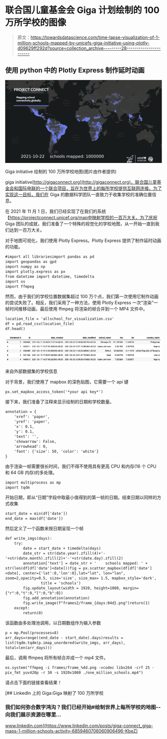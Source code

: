 # 联合国儿童基金会 Giga 计划绘制的 100 万所学校的图像

> 原文：<https://towardsdatascience.com/time-lapse-visualization-of-1-million-schools-mapped-by-unicefs-giga-initiative-using-plotly-d09629ff292d?source=collection_archive---------28----------------------->

## 使用 python 中的 Plotly Express 制作延时动画

![](img/753d0b43091de9728e8d2498a6f517c2.png)

Giga initiative 绘制的 100 万所学校地图(图片由作者提供)

giga initiative[http://gigaconnect.org](http://gigaconnect.org)，联合国儿童基金会和国际电联的一个联合项目，旨在为世界上的每所学校提供互联网连接。为了实现这一目标，我们在 Giga 的数据科学团队一直致力于收集学校的准确位置信息。

在 2021 年 11 月 1 日，我们已经实现了在我们的系统【https://projectconnect.unicef.org/map中映射学校的一百万大关。为了庆祝 Giga 团队的成就，我们准备了一个特殊的视觉化的学校地图，从一开始一直到我们达到一百万大关。

对于地图可视化，我们使用 Plotly Express。Plotly Express 提供了制作延时动画的功能。

```
#import all librariesimport pandas as pd
import geopandas as gpd
import numpy as np
import plotly.express as px
from datetime import datetime, timedelta
import os
import ffmpeg
```

然而，由于我们的学校位置数据集超过 100 万个点，我们第一次使用它制作动画的尝试失败了。相反，我们采用了一种方法，使用 Plotly Express 一次“渲染”一帧时间推移动画，最后使用 ffmpeg 将渲染的帧合并到一个 MP4 文件中。

```
location_file = 'allschool_for_visualization.csv'
df = pd.read_csv(location_file)
df.head()
```

![](img/3c3ab5b303a4bf52aa01e9b71d6b3285.png)

来自外部数据集的学校信息

对于背景，我们使用了 mapbox 的深色贴图，它需要一个 api 键

```
px.set_mapbox_access_token('*your api key*')
```

接下来，我们准备了注释来显示绘制的日期和学校数量。

```
annotation = {
    'xref': 'paper',  
    'yref': 'paper',  
    'x': 0.1,  
    'y': 0.1,  
    'text': '',
    'showarrow': False,
    'arrowhead': 0,
    'font': {'size': 50, 'color': 'white'}
}
```

由于渲染一帧需要很长时间，我们不得不使用具有更高 CPU 和内存(16 个 CPU 和 64 GB 内存)的多处理。

```
import multiprocess as mp
import tqdm
```

开始日期，即从“日期”字段中取最小值得到的第一帧的日期。结束日期以同样的方式收集

```
start_date = min(df['date'])
end_date = max(df['date'])
```

然后定义了一个函数来按日期呈现一个帧

```
def write_imgs(days):
    try:
        date = start_date + timedelta(days) 
        date_str = str(date.year).zfill(4)+'-'+str(date.month).zfill(2)+'-'+str(date.day).zfill(2)
        annotation['text'] = date_str + '    schools mapped: ' + str(len(df[df['date']<date]))fig = px.scatter_mapbox(df[df['date']<date], center={'lat':0,'lon':0},lat="lat", lon="lon", zoom=2,opacity=0.5, size='size', size_max= 1.5, mapbox_style='dark',
                title = 'schools')
        fig.update_layout(width = 1920, height=1080, margin={"r":0,"t":0,"l":0,"b":0})
        fig.add_annotation(annotation)
        fig.write_image(f"frames2/frame_{days:04d}.png")return(1)
    except:
        return(0)
```

该函数由多处理池调用，以日期数组作为输入参数

```
p = mp.Pool(processes=8)
arr_days=range((end_date - start_date).days)results = list(tqdm.tqdm(p.imap_unordered(write_imgs, arr_days), total=len(arr_days)))
```

最后，调用 ffmpeq 将所有帧合并成一个 mp4 文件。

```
os.system("ffmpeg -i frames/frame_%4d.png -vcodec libx264 -crf 25 -pix_fmt yuv420p -r 30 -s 1920x1080 ./one_million_schools.mp4")
```

请点击下面的链接查看结果！

[](https://www.linkedin.com/posts/giga-connect_giga-maps-1-million-schools-activity-6859460706060906496-KbeZ) [## LinkedIn 上的 Giga:Giga 映射了 100 万所学校

### 我们如何弥合数字鸿沟？我们已经开始#绘制世界上每所学校的地图--向我们展示资源在哪里…

www.linkedin.com](https://www.linkedin.com/posts/giga-connect_giga-maps-1-million-schools-activity-6859460706060906496-KbeZ)